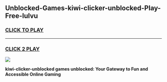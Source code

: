 
## Unblocked-Games-kiwi-clicker-unblocked-Play-Free-lulvu
<h3>
<a href="https://premium76.site?title=kiwi-clicker-unblocked&ref=21A">CLICK TO PLAY</a></h3>
<hr>

<h3>
<a href="https://premium76.site?title=kiwi-clicker-unblocked&ref=21A">CLICK 2 PLAY</a>
  
</h3>

<a href="https://premium76.site?title=kiwi-clicker-unblocked&ref=21A"><img src="https://clearcache.store/games.png"></a>


**kiwi-clicker-unblocked games unblocked: Your Gateway to Fun and Accessible Online Gaming**
